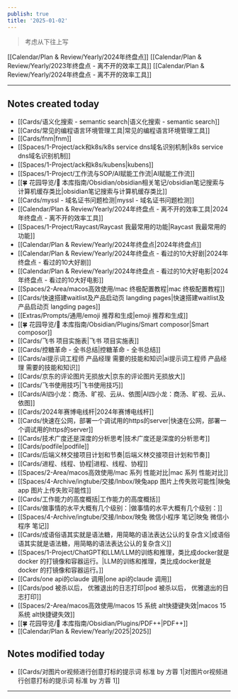 ```yaml
---
publish: true
title: '2025-01-02'
---
```

> 考虑从下往上写

[[Calendar/Plan & Review/Yearly/2024年终盘点]]
[[Calendar/Plan & Review/Yearly/2023年终盘点 - 离不开的效率工具]]
[[Calendar/Plan & Review/Yearly/2024年终盘点 - 离不开的效率工具]]

---

## Notes created today

- [[Cards/语义化搜索 - semantic search\|语义化搜索 - semantic search]]
- [[Cards/常见的编程语言环境管理工具\|常见的编程语言环境管理工具]]
- [[Cards/fnm\|fnm]]
- [[Spaces/1-Project/ack和k8s/k8s service dns域名识别机制\|k8s service dns域名识别机制]]
- [[Spaces/1-Project/ack和k8s/kubens\|kubens]]
- [[Spaces/1-Project/工作流与SOP/AI赋能工作流\|AI赋能工作流]]
- [[🍀 花园导览/🧰 本库指南/Obsidian/obsidian相关笔记/obsidian笔记搜索与计算机缓存类比\|obsidian笔记搜索与计算机缓存类比]]
- [[Cards/myssl - 域名证书问题检测\|myssl - 域名证书问题检测]]
- [[Calendar/Plan & Review/Yearly/2024年终盘点 - 离不开的效率工具\|2024年终盘点 - 离不开的效率工具]]
- [[Spaces/1-Project/Raycast/Raycast 我最常用的功能\|Raycast 我最常用的功能]]
- [[Calendar/Plan & Review/Yearly/2024年终盘点\|2024年终盘点]]
- [[Calendar/Plan & Review/Yearly/2024年终盘点 - 看过的10大好剧\|2024年终盘点 - 看过的10大好剧]]
- [[Calendar/Plan & Review/Yearly/2024年终盘点 - 看过的10大好电影\|2024年终盘点 - 看过的10大好电影]]
- [[Spaces/2-Area/macos高效使用/mac 终极配置教程\|mac 终极配置教程]]
- [[Cards/快速搭建waitlist及产品启动页 langding pages\|快速搭建waitlist及产品启动页 langding pages]]
- [[Extras/Prompts/通用/emoji 推荐和生成\|emoji 推荐和生成]]
- [[🍀 花园导览/🧰 本库指南/Obsidian/Plugins/Smart composor\|Smart composor]]
- [[Cards/飞书 项目实施表\|飞书 项目实施表]]
- [[Cards/控糖革命 - 全书总结\|控糖革命 - 全书总结]]
- [[Cards/ai提示词工程师 产品经理 需要的技能和知识\|ai提示词工程师 产品经理 需要的技能和知识]]
- [[Cards/京东的评论图片无损放大\|京东的评论图片无损放大]]
- [[Cards/飞书使用技巧\|飞书使用技巧]]
- [[Cards/AI四小龙：商汤、旷视、云从、依图\|AI四小龙：商汤、旷视、云从、依图]]
- [[Cards/2024年赛博电线杆\|2024年赛博电线杆]]
- [[Cards/快速在公网，部署一个调试用的https的server\|快速在公网，部署一个调试用的https的server]]
- [[Cards/技术广度还是深度的分析思考\|技术广度还是深度的分析思考]]
- [[Cards/podfile\|podfile]]
- [[Cards/后端义林交接项目计划和节奏\|后端义林交接项目计划和节奏]]
- [[Cards/进程、线程、协程\|进程、线程、协程]]
- [[Spaces/2-Area/macos高效使用/mac 系列 性能对比\|mac 系列 性能对比]]
- [[Spaces/4-Archive/ingtube/交接/Inbox/映兔app 图片上传失败可能性\|映兔app 图片上传失败可能性]]
- [[Cards/工作能力的高度概括\|工作能力的高度概括]]
- [[Cards/做事情的水平大概有几个级别：\|做事情的水平大概有几个级别：]]
- [[Spaces/4-Archive/ingtube/交接/Inbox/映兔 微信小程序 笔记\|映兔 微信小程序 笔记]]
- [[Cards/成语俗语其实就是语法糖，用简略的语法表达公认的复杂含义\|成语俗语其实就是语法糖，用简略的语法表达公认的复杂含义]]
- [[Spaces/1-Project/ChatGPT和LLM/LLM的训练和推理，类比成docker就是docker 的打镜像和容器运行。\|LLM的训练和推理，类比成docker就是docker 的打镜像和容器运行。]]
- [[Cards/one api的claude 调用\|one api的claude 调用]]
- [[Cards/pod 被杀以后， 优雅退出的日志打印\|pod 被杀以后， 优雅退出的日志打印]]
- [[Spaces/2-Area/macos高效使用/macos 15 系统 alt快捷键失效\|macos 15 系统 alt快捷键失效]]
- [[🍀 花园导览/🧰 本库指南/Obsidian/Plugins/PDF++\|PDF++]]
- [[Calendar/Plan & Review/Yearly/2025\|2025]]



## Notes modified today
- [[Cards/对图片or视频进行创意打标的提示词 标准 by 方蓉 1\|对图片or视频进行创意打标的提示词 标准 by 方蓉 1]]


---
